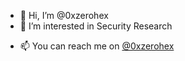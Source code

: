 - 👋 Hi, I’m @0xzerohex
- 👀 I’m interested in Security Research
<!-- - 🌱 I’m currently learning ... -->
<!-- - 💞️ I’m looking to collaborate on ... -->
- 📫 You can reach me on [@0xzerohex](https://twitter.com/0xzerohex)

<!---
0xzerohex/0xzerohex is a ✨ special ✨ repository because its `README.md` (this file) appears on your GitHub profile.
You can click the Preview link to take a look at your changes.
--->
